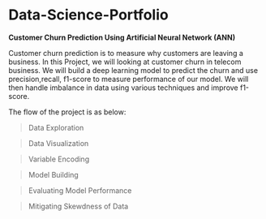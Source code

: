 # Data-Science-Portfolio

**Customer Churn Prediction Using Artificial Neural Network (ANN)**

Customer churn prediction is to measure why customers are leaving a business. In this Project, we will looking at customer churn in telecom business. We will build a deep learning model to predict the churn and use precision,recall, f1-score to measure performance of our model. We will then handle imbalance in data using various techniques and improve f1-score.

The flow of the project is as below:
>Data Exploration

>Data Visualization

>Variable Encoding

>Model Building

>Evaluating Model Performance

>Mitigating Skewdness of Data
